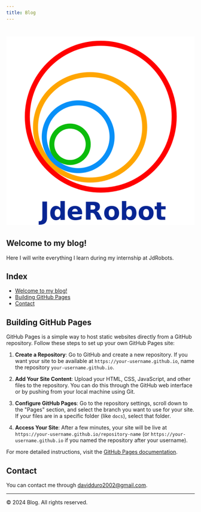 ```yaml
---
title: Blog
---
```


# ![JdRobots](imgs/logo.png)

## Welcome to my blog!

Here I will write everything I learn during my internship at JdRobots.

## Index

- [Welcome to my blog!](#welcome-to-my-blog)
- [Building GitHub Pages](#building-github-pages)
- [Contact](#contact)

## Building GitHub Pages

GitHub Pages is a simple way to host static websites directly from a GitHub repository. Follow these steps to set up your own GitHub Pages site:

1. **Create a Repository**:
   Go to GitHub and create a new repository. If you want your site to be available at `https://your-username.github.io`, name the repository `your-username.github.io`.

2. **Add Your Site Content**:
   Upload your HTML, CSS, JavaScript, and other files to the repository. You can do this through the GitHub web interface or by pushing from your local machine using Git.

3. **Configure GitHub Pages**:
   Go to the repository settings, scroll down to the "Pages" section, and select the branch you want to use for your site. If your files are in a specific folder (like `docs`), select that folder.

4. **Access Your Site**:
   After a few minutes, your site will be live at `https://your-username.github.io/repository-name` (or `https://your-username.github.io` if you named the repository after your username).

For more detailed instructions, visit the [GitHub Pages documentation](https://docs.github.com/en/pages).

## Contact

You can contact me through [davidduro2002@gmail.com](mailto:davidduro2002@gmail.com).

---

&copy; 2024 Blog. All rights reserved.
